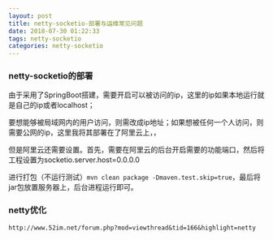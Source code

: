 ```yaml
---
layout: post
title: netty-socketio-部署与运维常见问题
date: 2018-07-30 01:22:33
tags: netty-socketio
categories: netty-socketio
---
```


### netty-socketio的部署
由于采用了SpringBoot搭建，需要开启可以被访问的ip，这里的ip如果本地运行就是自己的ip或者localhost；

要想能够被局域网内的用户访问，则需改成ip地址；如果想被任何一个人访问，则需要公网的ip，这里我将其部署在了阿里云上，，

但是阿里云还需要设置。首先，需要在阿里云的后台开启需要的功能端口，然后将工程设置为socketio.server.host=0.0.0.0

进行打包（不运行测试）`mvn clean package -Dmaven.test.skip=true`，最后将jar包放置服务器上，后台进程运行即可。

### netty优化

```
http://www.52im.net/forum.php?mod=viewthread&tid=166&highlight=netty
```
